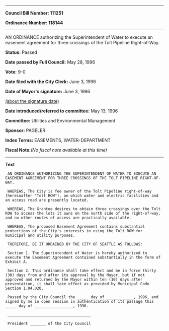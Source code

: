 

********

**Council Bill Number: 111251**
   
**Ordinance Number: 118144**
********

 AN ORDINANCE authorizing the Superintendent of Water to execute an easement agreement for three crossings of the Tolt Pipeline Right-of-Way.

**Status:** Passed
   
**Date passed by Full Council:** May 28, 1996
   
**Vote:** 9-0
   
**Date filed with the City Clerk:** June 3, 1996
   
**Date of Mayor's signature:** June 3, 1996
   
[(about the signature date)](/~public/approvaldate.htm)
   
   
   
**Date introduced/referred to committee:** May 13, 1996
   
**Committee:** Utilities and Environmental Management
   
**Sponsor:** PAGELER
   
   
**Index Terms:** EASEMENTS, WATER-DEPARTMENT

**Fiscal Note:**_(No fiscal note available at this time)_

********

**Text**
   
```
 AN ORDINANCE AUTHORIZING THE SUPERINTENDENT OF WATER TO EXECUTE AN EASEMENT AGREEMENT FOR THREE CROSSINGS OF THE TOLT PIPELINE RIGHT-OF-WAY.

 WHEREAS, The City is fee owner of the Tolt Pipeline right-of-way (hereinafter "Tolt ROW"), on which water and electric facilities and an access road are presently located.

 WHEREAS, The Grantee desires to obtain three crossings over the Tolt ROW to access the lots it owns on the north side of the right-of-way, and no other routes of access are practically available.

 WHEREAS, The proposed Easement Agreement contains substantial protections of the City's interests in using the Tolt ROW for municipal and utility purposes.

 THEREFORE, BE IT ORDAINED BY THE CITY OF SEATTLE AS FOLLOWS:

 Section 1. The Superintendent of Water is hereby authorized to execute the Easement Agreement contained substantially in the form of Exhibit A.

 Section 2. This ordinance shall take effect and be in force thirty (30) days from and after its approval by the Mayor, but if not approved and returned by the Mayor within ten (10) days after presentation, it shall take effect as provided by Municipal Code Section 1.04.020.

 Passed by the City Council the _____ day of ____________, 1996, and signed by me in open session in authentication of its passage this _____ day of _________________, 1996.

 _____________________________________

 President _______ of the City Council

```
